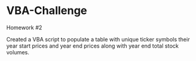 # VBA-Challenge
Homework #2

Created a VBA script to populate a table with unique ticker symbols their year start prices and year end prices along with year end total stock volumes.
